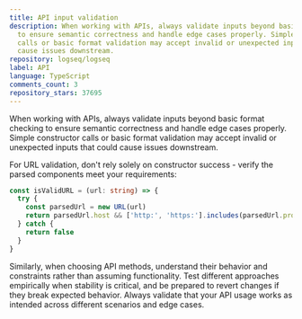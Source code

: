 ```yaml
---
title: API input validation
description: When working with APIs, always validate inputs beyond basic format checking
  to ensure semantic correctness and handle edge cases properly. Simple constructor
  calls or basic format validation may accept invalid or unexpected inputs that could
  cause issues downstream.
repository: logseq/logseq
label: API
language: TypeScript
comments_count: 3
repository_stars: 37695
---
```


When working with APIs, always validate inputs beyond basic format checking to ensure semantic correctness and handle edge cases properly. Simple constructor calls or basic format validation may accept invalid or unexpected inputs that could cause issues downstream.

For URL validation, don't rely solely on constructor success - verify the parsed components meet your requirements:

```typescript
const isValidURL = (url: string) => {
  try {
    const parsedUrl = new URL(url)
    return parsedUrl.host && ['http:', 'https:'].includes(parsedUrl.protocol)
  } catch {
    return false
  }
}
```

Similarly, when choosing API methods, understand their behavior and constraints rather than assuming functionality. Test different approaches empirically when stability is critical, and be prepared to revert changes if they break expected behavior. Always validate that your API usage works as intended across different scenarios and edge cases.